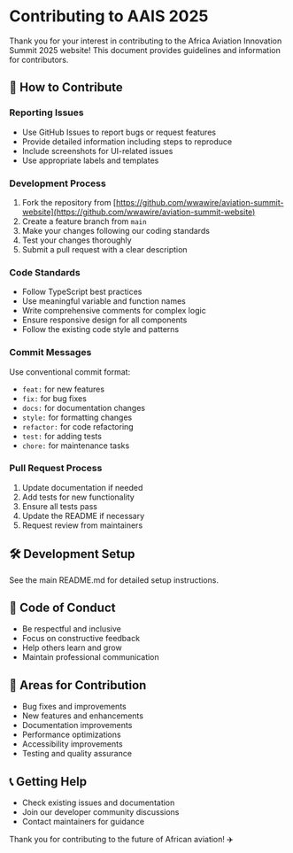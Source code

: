 # Contributing to AAIS 2025

Thank you for your interest in contributing to the Africa Aviation Innovation Summit 2025 website! This document provides guidelines and information for contributors.

## 🤝 How to Contribute

### Reporting Issues
- Use GitHub Issues to report bugs or request features
- Provide detailed information including steps to reproduce
- Include screenshots for UI-related issues
- Use appropriate labels and templates

### Development Process
1. Fork the repository from [https://github.com/wwawire/aviation-summit-website](https://github.com/wwawire/aviation-summit-website)
2. Create a feature branch from `main`
3. Make your changes following our coding standards
4. Test your changes thoroughly
5. Submit a pull request with a clear description

### Code Standards
- Follow TypeScript best practices
- Use meaningful variable and function names
- Write comprehensive comments for complex logic
- Ensure responsive design for all components
- Follow the existing code style and patterns

### Commit Messages
Use conventional commit format:
- `feat:` for new features
- `fix:` for bug fixes
- `docs:` for documentation changes
- `style:` for formatting changes
- `refactor:` for code refactoring
- `test:` for adding tests
- `chore:` for maintenance tasks

### Pull Request Process
1. Update documentation if needed
2. Add tests for new functionality
3. Ensure all tests pass
4. Update the README if necessary
5. Request review from maintainers

## 🛠 Development Setup

See the main README.md for detailed setup instructions.

## 📝 Code of Conduct

- Be respectful and inclusive
- Focus on constructive feedback
- Help others learn and grow
- Maintain professional communication

## 🎯 Areas for Contribution

- Bug fixes and improvements
- New features and enhancements
- Documentation improvements
- Performance optimizations
- Accessibility improvements
- Testing and quality assurance

## 📞 Getting Help

- Check existing issues and documentation
- Join our developer community discussions
- Contact maintainers for guidance

Thank you for contributing to the future of African aviation! ✈️
